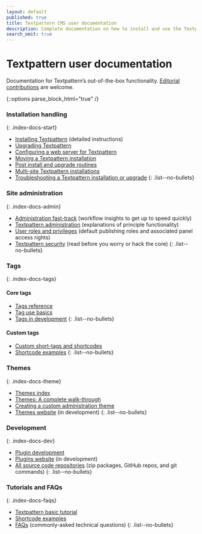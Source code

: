 ```yaml
---
layout: default
published: true
title: Textpattern CMS user documentation
description: Complete documentation on how to install and use the Textpattern Content Management System.
search_omit: true
---
```


# Textpattern user documentation

Documentation for Textpattern’s out-of-the-box functionality. [Editorial contributions](https://github.com/textpattern/textpattern.github.io/blob/master/README.md) are welcome.

{::options parse_block_html="true" /}

<div class="layout-container index-docs">
<section class="layout-3col">

### Installation handling
{: .index-docs-start}

* [Installing Textpattern](/installation/) (detailed instructions)
* [Upgrading Textpattern](/installation/upgrading-textpattern)
* [Configuring a web server for Textpattern](/setup/configuring-a-web-server-for-textpattern)
* [Moving a Textpattern installation](/installation/moving-textpattern)
* [Post install and upgrade routines](/installation/post-install-and-upgrade-routines)
* [Multi-site Textpattern installations](/installation/multi-site-textpattern)
* [Troubleshooting a Textpattern installation or upgrade](/installation/troubleshooting-textpattern)
{: .list--no-bullets}

</section>
<section class="layout-3col">

### Site administration
{: .index-docs-admin}

* [Administration fast-track](/administration/admin-fast-track) (workflow insights to get up to speed quickly)
* [Textpattern administration](/administration/) (explanations of principle functionality)
* [User roles and privileges](/administration/user-roles-and-privileges) (default publishing roles and associated panel access rights)
* [Textpattern security](/administration/security) (read before you worry or hack the core)
{: .list--no-bullets}

</section>
<section class="layout-3col">

### Tags
{: .index-docs-tags}

<section>

#### Core tags

* [Tags reference](/tags/)
* [Tag use basics](/tags/tag-basics/)
* [Tags in development](/tags/tags-in-development)
{: .list--no-bullets}

</section>
<section>

#### Custom tags

* [Custom short-tags and shortcodes](/tags/shortcodes/custom-short-tags-and-shortcodes)
* [Shortcode examples](/tags/shortcodes/)
{: .list--no-bullets}

</section>
</section>
<section class="layout-3col">

### Themes
{: .index-docs-theme}

* [Themes index](/themes/index.html)
* [Themes: A complete walk-through](/themes/themes-a-complete-walk-through)
* [Creating a custom administration theme](/themes/creating-a-custom-administration-theme)
* [Themes website](https://github.com/textpattern/textpattern-themes-website) (in development)
{: .list--no-bullets}

</section>
<section class="layout-3col">

### Development
{: .index-docs-dev}

* [Plugin development](/development/)
* [Plugins website](https://github.com/textpattern/textpattern-plugins-website) (in development)
* [All source code repositories](/development/textpattern-source-code-repositories) (zip packages, GitHub repos, and git commands)
{: .list--no-bullets}

</section>
<section class="layout-3col">

### Tutorials and FAQs
{: .index-docs-faqs}

* [Textpattern basic tutorial](/faqs/textpattern-basic-tutorial)
* [Shortcode examples](/tags/shortcodes/)
* [FAQs](/faqs/) (commonly-asked technical questions)
{: .list--no-bullets}

</section>
</div>
